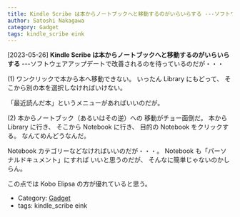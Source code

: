 ```yaml
---
title: Kindle Scribe は本からノートブックへと移動するのがいらいらする ---ソフトウェアアップデートで改善されるのを待っているのだが・・・
author: Satoshi Nakagawa
category: Gadget
tags: kindle_scribe eink
---
```


[2023-05-26] **Kindle Scribe は本からノートブックへと移動するのがいらいらする**  ---ソフトウェアアップデートで改善されるのを待っているのだが・・・

 (1) ワンクリックで本から本へ移動できない。
いったん Library にもどって、
そこから別の本を選択しなければいけない。

 「最近読んだ本」というメニューがあればいいのだが。

 (2) 本からノートブック（あるいはその逆）への
移動がチョー面倒だ。
本から Library に行き、
そこから Notebook に行き、
目的の Notebook をクリックする。
なんてめんどうなんだ。

 Notebook カテゴリーなどなければいいのだが・・・。
Notebook も「パーソナルドキュメント」にすれば
いいと思うのだが、
そんなに簡単じゃないのかしらん。

 この点では Kobo Elipsa の方が優れていると思う。

- Category: [Gadget](https://merapano.github.io/categories.html#Gadget)
- tags: kindle_scribe eink
